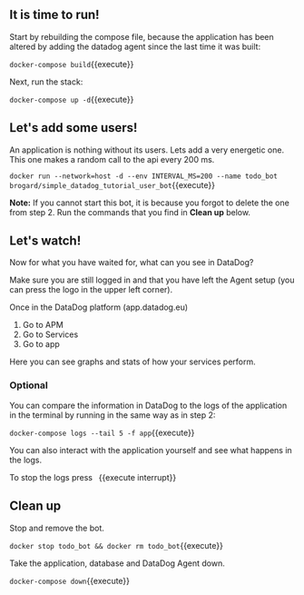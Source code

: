 ## It is time to run!

Start by rebuilding the compose file, because the application has been altered by adding the datadog agent since the last time it was built:

`docker-compose build`{{execute}}

Next, run the stack:

`docker-compose up -d`{{execute}}

## Let's add some users!

An application is nothing without its users. Lets add a very energetic one. This one makes a random call to the api every 200 ms. 

`docker run --network=host -d --env INTERVAL_MS=200 --name todo_bot brogard/simple_datadog_tutorial_user_bot`{{execute}}

**Note:** If you cannot start this bot, it is because you forgot to delete the one from step 2. Run the commands that you find in **Clean up** below.

## Let's watch!

Now for what you have waited for, what can you see in DataDog?

Make sure you are still logged in and that you have left the Agent setup (you can press the logo in the upper left corner).

Once in the DataDog platform (app.datadog.eu)
1. Go to APM
2. Go to Services
3. Go to app

Here you can see graphs and stats of how your services perform.

### Optional 

You can compare the information in DataDog to the logs of the application in the terminal by running in the same way as in step 2:

`docker-compose logs --tail 5 -f app`{{execute}}

You can also interact with the application yourself and see what happens in the logs. 

To stop the logs press ` `{{execute interrupt}}

## Clean up

Stop and remove the bot.

`docker stop todo_bot && docker rm todo_bot`{{execute}}

Take the application, database and DataDog Agent down.

`docker-compose down`{{execute}}
